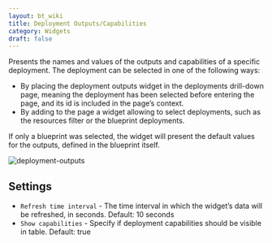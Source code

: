 ```yaml
---
layout: bt_wiki
title: Deployment Outputs/Capabilities
category: Widgets
draft: false
---
```


Presents the names and values of the outputs and capabilities of a specific deployment. The deployment can be selected in one of the following ways:

* By placing the deployment outputs widget in the deployments drill-down page, meaning the deployment has been selected before entering the page, and its id is included in the page’s context.
* By adding to the page a widget allowing to select deployments, such as the resources filter or the blueprint deployments.   

If only a blueprint was selected, the widget will present the default values for the outputs, defined in the blueprint itself.

![deployment-outputs]( /images/ui/widgets/deployment-outputs.png )


## Settings

* `Refresh time interval` - The time interval in which the widget’s data will be refreshed, in seconds. Default: 10 seconds
* `Show capabilities` - Specify if deployment capabilities should be visible in table. Default: true
